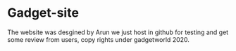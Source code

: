 # Gadget-site
The website was desgined by Arun we just host in github for testing and get some review from users, copy rights under gadgetworld 2020.
